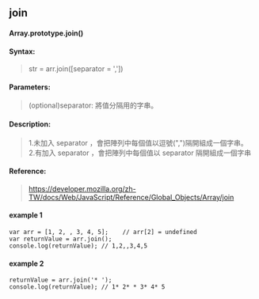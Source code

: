 ## join
#### Array.prototype.join()
#### Syntax:
> str = arr.join([separator = ','])

#### Parameters:
> (optional)separator: 將值分隔用的字串。

#### Description:
> 1.未加入 separator ，會把陣列中每個值以逗號(",")隔開組成一個字串。  
2.有加入 separator ，會把陣列中每個值以 separator 隔開組成一個字串

#### Reference:
> https://developer.mozilla.org/zh-TW/docs/Web/JavaScript/Reference/Global_Objects/Array/join

#### example 1
```
var arr = [1, 2, , 3, 4, 5];    // arr[2] = undefined
var returnValue = arr.join();
console.log(returnValue); // 1,2,,3,4,5
```

#### example 2
```
returnValue = arr.join('* ');
console.log(returnValue); // 1* 2* * 3* 4* 5
```
